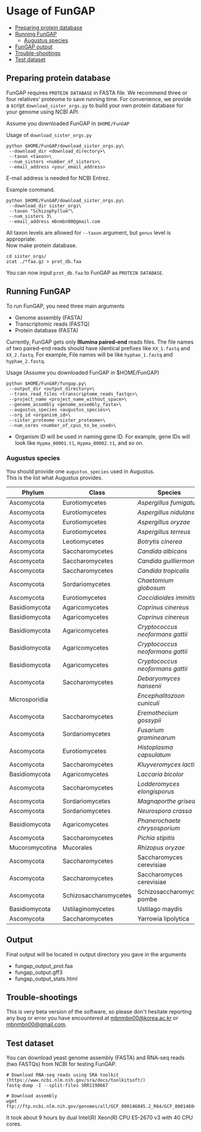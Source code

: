 # Usage of FunGAP

* [Preparing protein database](#protdb)
* [Running FunGAP](#runningfungap)
  * [Augustus species](#augustusspecies)
* [FunGAP output](#output)
* [Trouble-shootings](#troubleshootings)
* [Test dataset](#testdata)

<a name="protdb"></a>
## Preparing protein database
FunGAP requires `PROTEIN DATABASE` in FASTA file. We recommend three or four relatives' proteome to save running time. For convenience, we provide a script `download_sister_orgs.py` to build your own protein database for your genome using NCBI API.

Assume you downloaded FunGAP in `$HOME/FunGAP`

Usage of `download_sister_orgs.py`
```
python $HOME/FunGAP/download_sister_orgs.py\
 --download_dir <download_directory>\
 --taxon <taxon>\
 --num_sisters <number_of_sisters>\
 --email_address <your_email_address>
```

E-mail address is needed for NCBI Entrez.

Example command.
```
python $HOME/FunGAP/download_sister_orgs.py\
 --download_dir sister_orgs\
 --taxon "Schizophyllum"\
 --num_sisters 3\
 --email_address mbnmbn00@gmail.com
```

All taxon levels are allowed for `--taxon` argument, but `genus` level is appropriate.<br>
Now make protein database.

```
cd sister_orgs/
zcat ./*faa.gz > prot_db.faa
```

You can now input `prot_db.faa` to FunGAP as `PROTEIN DATABASE`. 

<a name="runningfungap"></a>
## Running FunGAP

To run FunGAP, you need three main arguments

 - Genome assembly (FASTA)
 - Transcriptomic reads (FASTQ)
 - Protein database (FASTA)

Currently, FunGAP gets only **Illumina paired-end** reads files. The file names of two paired-end reads should have identical prefixes like `XX_1.fastq` and `XX_2.fastq`. For example, File names will be like `hyphae_1.fastq` and `hyphae_2.fastq`.

Usage (Assume you downloaded FunGAP in $HOME/FunGAP)
```
python $HOME/FunGAP/fungap.py\
 --output_dir <output_directory>\
 --trans_read_files <transcriptome_reads_fastqs>\
 --project_name <project_name_without_space>\
 --genome_assembly <genome_assembly_fasta>\
 --augustus_species <augustus_species>\
 --org_id <organism_id>\
 --sister_proteome <sister_proteome>\
 --num_cores <number_of_cpus_to_be_used>\
```

- Organism ID will be used in naming gene ID. For example, gene IDs will look like `Hypma_00001.t1`, `Hypma_00002.t1`, and so on.

<a name="augustusspecies"></a>
### Augustus species
You should provide one `augustus_species` used in Augustus.<br>
This is the list what Augustus provides.

Phylum | Class | Species | augustus_species |
--- | --- | --- | ---
Ascomycota | Eurotiomycetes | *Aspergillus fumigatus* | aspergillus_fumigatus |
Ascomycota | Eurotiomycetes | *Aspergillus nidulans* | aspergillus_nidulans |
Ascomycota | Eurotiomycetes | *Aspergillus oryzae* | aspergillus_oryzae |
Ascomycota | Eurotiomycetes | *Aspergillus terreus* | aspergillus_terreus |
Ascomycota | Leotiomycetes | *Botrytis cinerea* | botrytis_cinerea |
Ascomycota | Saccharomycetes | *Candida albicans* | candida_albicans |
Ascomycota | Saccharomycetes | *Candida guilliermondii* | candida_guilliermondii |
Ascomycota | Saccharomycetes | *Candida tropicalis* | candida_tropicalis |
Ascomycota | Sordariomycetes | *Chaetomium globosum* | chaetomium_globosum |
Ascomycota | Eurotiomycetes | *Coccidioides immitis* | coccidioides_immitis |
Basidiomycota | Agaricomycetes | *Coprinus cinereus* | coprinus |
Basidiomycota | Agaricomycetes | *Coprinus cinereus* | coprinus_cinereus |
Basidiomycota | Agaricomycetes | *Cryptococcus neoformans gattii* | cryptococcus_neoformans_gattii |
Basidiomycota | Agaricomycetes | *Cryptococcus neoformans gattii* | cryptococcus_neoformans_neoformans_B |
Basidiomycota | Agaricomycetes | *Cryptococcus neoformans gattii* | cryptococcus_neoformans_neoformans_JEC21 |
Ascomycota | Saccharomycetes | *Debaryomyces hansenii* | debaryomyces_hansenii |
Microsporidia | | *Encephalitozoon cuniculi* | encephalitozoon_cuniculi_GB |
Ascomycota | Saccharomycetes | *Eremothecium gossypii* | eremothecium_gossypii |
Ascomycota | Sordariomycetes | *Fusarium graminearum* | fusarium_graminearum |
Ascomycota | Eurotiomycetes | *Histoplasma capsulatum* | histoplasma_capsulatum |
Ascomycota | Saccharomycetes | *Kluyveromyces lactis* | kluyveromyces_lactis |
Basidiomycota | Agaricomycetes | *Laccaria bicolor* | laccaria_bicolor |
Ascomycota | Saccharomycetes | *Lodderomyces elongisporus* | lodderomyces_elongisporus |
Ascomycota | Sordariomycetes | *Magnaporthe grisea* | magnaporthe_grisea |
Ascomycota | Sordariomycetes | *Neurospora crassa* | neurospora_crassa |
Basidiomycota | Agaricomycetes | *Phanerochaete chrysosporium* | phanerochaete_chrysosporium |
Ascomycota | Saccharomycetes | *Pichia stipitis* | pichia_stipitis |
Mucoromycotina | Mucorales | *Rhizopus oryzae* | rhizopus_oryzae |
Ascomycota | Saccharomycetes | Saccharomyces cerevisiae | saccharomyces_cerevisiae_S288C |
Ascomycota | Saccharomycetes | Saccharomyces cerevisiae | saccharomyces_cerevisiae_rm11-1a_1 |
Ascomycota | Schizosaccharomycetes | Schizosaccharomyces pombe | schizosaccharomyces_pombe |
Basidiomycota | Ustilaginomycetes | Ustilago maydis | ustilago_maydis |
Ascomycota | Saccharomycetes | Yarrowia lipolytica | yarrowia_lipolytica |

<a name="output"></a>
## Output
Final output will be located in output directory you gave in the arguments

- fungap_output_prot.faa
- fungap_output.gff3
- fungap_output_stats.html

<a name="troubleshootings"></a>
## Trouble-shootings
This is very beta version of the software, so please don't hesitate reporting any bug or error you have encountered at mbnmbn00@korea.ac.kr or mbnmbn00@gmail.com.

<a name="testdata"></a>
## Test dataset
You can download yeast genome assembly (FASTA) and RNA-seq reads (two FASTQs) from NCBI for testing FunGAP.

```
# Download RNA-seq reads using SRA toolkit (https://www.ncbi.nlm.nih.gov/sra/docs/toolkitsoft/)
fastq-dump -I --split-files SRR1198667

# Download assembly
wget ftp://ftp.ncbi.nlm.nih.gov/genomes/all/GCF_000146045.2_R64/GCF_000146045.2_R64_genomic.fna.gz
```

It took about 9 hours by dual Intel(R) Xeon(R) CPU E5-2670 v3 with 40 CPU cores.
